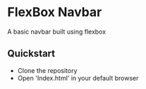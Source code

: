 # FlexBox Navbar

A basic navbar built using flexbox 

## Quickstart

- Clone the repository
- Open 'Index.html' in your default browser